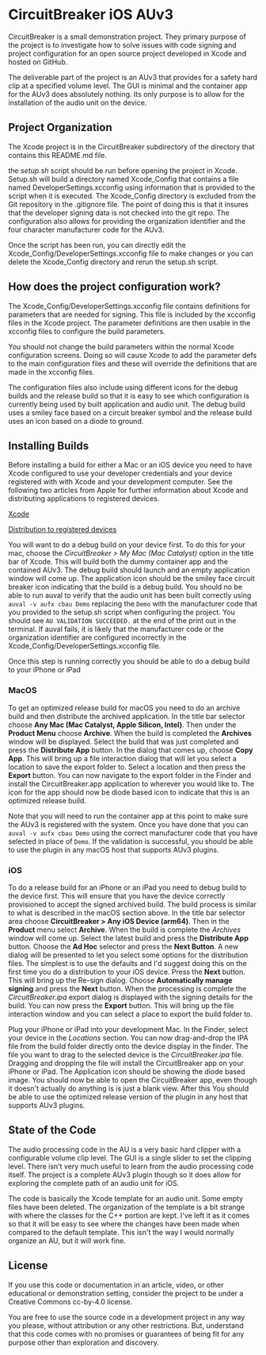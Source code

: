 # CircuitBreaker iOS AUv3

CircuitBreaker is a small demonstration project. They primary purpose of the project is to investigate how to solve issues with code signing and project configuration for an open source project developed in Xcode and hosted on GitHub.

The deliverable part of the project is an AUv3 that provides for a safety hard clip at a specified volume level. The GUI is minimal and the container app for the AUv3 does absolutely nothing. Its only purpose is to allow for the installation of the audio unit on the device.

## Project Organization 

The Xcode project is in the CircuitBreaker subdirectory of the directory that contains this README.md file.

the *setup.sh* script should be run before opening the project in Xcode. Setup.sh will build a directory named Xcode_Config that contains a file named DeveloperSettings.xcconfig using information that is provided to the script when it is executed. The Xcode_Config directory is excluded from the Git repository in the .gitignore file. The point of doing this is that it insures that the developer signing data is not checked into the git repo. The configuration also allows for providing the organization identifier and the four character manufacturer code for the AUv3.

Once the script has been run, you can directly edit the Xcode_Config/DeveloperSettings.xcconfig file to make changes or you can delete the Xcode_Config directory and rerun the setup.sh script.

## How does the project configuration work?
The Xcode_Config/DeveloperSettings.xcconfig file contains definitions for parameters that are needed for signing. This file is included by the xcconfig files in the Xcode project. The parameter definitions are then usable in the xcconfig files to configure the build parameters.

You should not change the build parameters within the normal Xcode configuration screens. Doing so will cause Xcode to add the parameter defs to the main configuration files and these will override the definitions that are made in the xcconfig files.

The configuration files also include using different icons for the debug builds and the release build so that it is easy to see which configuration is currently being used by built application and audio unit. The debug build uses a smiley face based on a circuit breaker symbol and the release build uses an icon based on a diode to ground.

## Installing Builds

Before installing a build for either a Mac or an iOS device you need to have Xcode configured to use your developer credentials and your device registered with with Xcode and your development computer. See the following two articles from Apple for further information about Xcode and distributing applications to registered devices.

[Xcode](https://developer.apple.com/documentation/xcode)

[Distribution to registered devices](https://developer.apple.com/documentation/xcode/distributing-your-app-to-registered-devices)

You will want to do a debug build on your device first. To do this for your mac, choose the *CircuitBreaker > My Mac (Mac Catalyst)* option in the title bar of Xcode. This will build both the dummy container app and the contained AUv3. The debug build should launch and an empty application window will come up. The application icon should be the smiley face circuit breaker icon indicating that the build is a debug build. You should no be able to run auval to verify that the audio unit has been built correctly using `auval -v aufx cbau Demo` replacing the `Demo` with the manufacturer code that you provided to the setup.sh script when configuring the project. You should see `AU VALIDATION SUCCEEDED.` at the end of the print out in the terminal. If auval fails, it is likely that the manufacturer code or the organization identifier are configured incorrectly in the Xcode_Config/DeveloperSettings.xcconfig file.

Once this step is running correctly you should be able to do a debug build to your iPhone or iPad

### MacOS

To get an optimized release build for macOS you need to do an archive build and then distribute the archived application. In the title bar selector choose **Any Mac (Mac Catalyst, Apple Silicon, Intel)**. Then under the **Product Menu** choose **Archive**. When the build is completed the **Archives** window will be displayed. Select the build that was just completed and press the **Distribute App** button. In the dialog that comes up, choose **Copy App**. This will bring up a file interaction dialog that will let you select a location to save the export folder to. Select a location and then press the **Export** button. You can now navigate to the export folder in the Finder and install the CircuitBreaker.app application to wherever you would like to. The icon for the app should now be diode based icon to indicate that this is an optimized release build.

Note that you will need to run the container app at this point to make sure the AUv3 is registered with the system. Once you have done that you can `auval -v aufx cbau Demo` using the correct manufacturer code that you have selected in place of `Demo`. If the validation is successful, you should be able to use the plugin in any macOS host that supports AUv3 plugins.

### iOS

To do a release build for an iPhone or an iPad you need to debug build to the device first. This will ensure that you have the device correctly provisioned to accept the signed archived build. The build process is similar to what is described in the macOS section above. In the title bar selector area choose **CircuitBreaker > Any iOS Device (arm64)**. Then in the **Product** menu select **Archive**. When the build is complete the *Archives* window will come up. Select the latest build and press the **Distribute App** button. Choose the **Ad Hoc** selector and press the **Next Button**. A new dialog will be presented to let you select some options for the distribution files. The simplest is to use the defaults and I'd suggest doing this on the first time you do a distribution to your iOS device. Press the **Next** button. This will bring up the Re-sign dialog. Choose **Automatically manage signing** and press the **Next** button. When the processing is complete the *CircuitBreaker.ipa* export dialog is displayed with the signing details for the build. You can now press the **Export** button. This will bring up the file interaction window and you can select a place to export the build folder to.

Plug your iPhone or iPad into your development Mac. In the Finder, select your device in the *Locations* section. You can now drag-and-drop the IPA file from the build folder directly onto the device display in the finder. The file you want to drag to the selected device is the *CircuitBreaker.ipa* file. Dragging and dropping the file will install the CircuitBreaker app on your iPhone or iPad. The Application icon should be showing the diode based image. You should now be able to open the CircuitBreaker app, even though it doesn't actually do anything is is just a blank view. After this You should be able to use the optimized release version of the plugin in any host that supports AUv3 plugins.

## State of the Code

The audio processing code in the AU is a very basic hard clipper with a configurable volume clip level. The GUI is a single slider to set the clipping level. There isn't very much useful to learn from the audio processing code itself. The project is a complete AUv3 plugin though so it does allow for exploring the complete path of an audio unit for iOS.

The code is basically the Xcode template for an audio unit. Some empty files have been deleted. The organization of the template is a bit strange with where the classes for the C++ portion are kept. I've left it as it comes so that it will be easy to see where the changes have been made when compared to the default template. This isn't the way I would normally organize an AU, but it will work fine.


## License
If you use this code or documentation in an article, video, or other educational or demonstration setting, consider the project to be under a Creative Commons cc-by-4.0 license.

You are free to use the source code in a development project in any way you please, without attribution or any other restrictions. But, understand that this code comes with no promises or guarantees of being fit for any purpose other than exploration and discovery.

